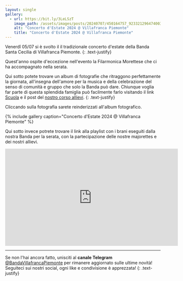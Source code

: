 ```yaml
---
layout: single
gallery:
  - url: https://bit.ly/3LeLSzT
    image_path: /assets/images/posts/20240707/450164757_923321296474003_4741503378782314434_n.jpg
    alt: "Concerto d'Estate 2024 @ Villafranca Piemonte"
    title: "Concerto d'Estate 2024 @ Villafranca Piemonte"
---
```

Venerdî 05/07 si è svolto il il tradizionale concerto d'estate della Banda Santa Cecilia di Villafranca Piemonte.
{: .text-justify}

Quest'anno ospite d'eccezione nell'evento la Filarmonica Morettese che ci ha accompagnato nella serata.

Qui sotto potete trovare un album di fotografie che ritraggono perfettamente la giornata, all'insegna dell'amore per la musica e della celebrazione del senso di comunità e gruppo che solo la Banda può dare. Chiunque voglia far parte di questa splendida famiglia può facilmente farlo visitando il link [Scuola](/scuola) e il post del [nostro corso allievi](/Scuola-musici-e-Majorettes-2024/).
{: .text-justify}

Cliccando sulla fotografia sarete reinderizzati all'album fotografico.

{% include gallery caption="Concerto d'Estate 2024 @ Villafranca Piemonte" %}

Qui sotto invece potrete trovare il link alla playlist con i brani eseguiti dalla nostra Banda per la serata, con la partecipazione delle nostre majorettes e dei nostri allievi.

<iframe width="560" height="315" src="https://www.youtube.com/embed/videoseries?list=PLycGiRg32hEQKWMCE3tyReXaW8gzW7DTj" frameborder="0" allowfullscreen></iframe>

---

Se non l'hai ancora fatto, unisciti al **canale Telegram** [@BandaVillafrancaPiemonte](https://t.me/BandaVillafrancaPiemonte) per rimanere aggiornato sulle ultime novità! Seguiteci sui nostri social, ogni like e condivisione è apprezzata!
{: .text-justify}
